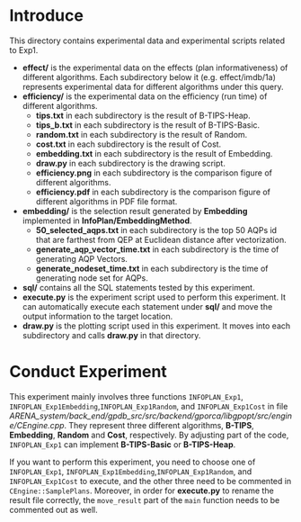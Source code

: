 # Introduce
This directory contains experimental data and experimental scripts related to Exp1.

- **effect/** is the experimental data on the effects (plan informativeness) of different algorithms. Each subdirectory below it (e.g. effect/imdb/1a) represents experimental data for different algorithms under this query.
- **efficiency/** is the experimental data on the efficiency (run time) of different algorithms.
    - **tips.txt** in each subdirectory is the result of B-TIPS-Heap.
    - **tips_b.txt** in each subdirectory is the result of B-TIPS-Basic.
    - **random.txt** in each subdirectory is the result of Random.
    - **cost.txt** in each subdirectory is the result of Cost.
    - **embedding.txt** in each subdirectory is the result of Embedding.
    - **draw.py** in each subdirectory is the drawing script.
    - **efficiency.png** in each subdirectory is the comparison figure of different algorithms.
    - **efficiency.pdf** in each subdirectory is the comparison figure of different algorithms in PDF file format.
- **embedding/** is the selection result generated by **Embedding** implemented in **InfoPlan/EmbeddingMethod**.
  - **50_selected_aqps.txt** in each subdirectory is the top 50 AQPs id that are farthest from QEP at Euclidean distance after vectorization.
  - **generate_aqp_vector_time.txt** in each subdirectory is the time of generating AQP Vectors.
  - **generate_nodeset_time.txt** in each subdirectory is the time of generating node set for AQPs.
- **sql/** contains all the SQL statements tested by this experiment.
- **execute.py** is the experiment script used to perform this experiment. It can automatically execute each statement under **sql/** and move the output information to the target location.
- **draw.py** is the plotting script used in this experiment. It moves into each subdirectory and calls **draw.py** in that directory.

# Conduct Experiment
This experiment mainly involves three functions `INFOPLAN_Exp1`, `INFOPLAN_Exp1Embedding`,`INFOPLAN_Exp1Random`, and `INFOPLAN_Exp1Cost` in file *ARENA_system/back_end/gpdb_src/src/backend/gporca/libgpopt/src/engine/CEngine.cpp*. They represent three different algorithms, **B-TIPS**, **Embedding**, **Random** and **Cost**, respectively. By adjusting part of the code, `INFOPLAN_Exp1` can implement **B-TIPS-Basic** or **B-TIPS-Heap**.

If you want to perform this experiment, you need to choose one of `INFOPLAN_Exp1`, `INFOPLAN_Exp1Embedding`,`INFOPLAN_Exp1Random`, and `INFOPLAN_Exp1Cost` to execute, and the other three need to be commented in `CEngine::SamplePlans`. Moreover, in order for **execute.py** to rename the result file correctly, the `move_result` part of the `main` function needs to be commented out as well.